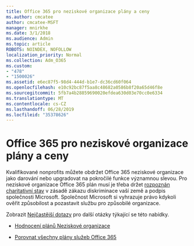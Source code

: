 ```yaml
---
title: Office 365 pro neziskové organizace plány a ceny
ms.author: cmcatee
author: cmcatee-MSFT
manager: mnirkhe
ms.date: 3/1/2018
ms.audience: Admin
ms.topic: article
ROBOTS: NOINDEX, NOFOLLOW
localization_priority: Normal
ms.collection: Adm_O365
ms.custom:
- "478"
- "1500026"
ms.assetid: e6ec87f5-98d4-444d-b1e7-dc36cd60f064
ms.openlocfilehash: e10c92bc87f5aa8c48682a0586b8f20a65d46f8e
ms.sourcegitcommit: 5fb7a4b28859690020efdea630d03e70cc0e6334
ms.translationtype: MT
ms.contentlocale: cs-CZ
ms.lasthandoff: 06/28/2019
ms.locfileid: "35378626"
---
```

# <a name="office-365-for-nonprofit-plans-and-pricing"></a>Office 365 pro neziskové organizace plány a ceny

Kvalifikované nonprofits můžete obdržet Office 365 neziskové organizace jako darování nebo upgradovat na pokročilé funkce významnou slevou. Pro neziskové organizace Office 365 plán musí je třeba držet [rozpoznán charitativní stav](https://go.microsoft.com/fwlink/p/?LinkID=330253) v zásadě zákazu diskriminace vaší země a podpis společnosti Microsoft. Společnost Microsoft si vyhrazuje právo kdykoli ověřit způsobilost a pozastavit službu pro způsobilé organizace.
  
Zobrazit [Nejčastější dotazy](https://products.office.com/nonprofit/office-365-nonprofit) pro další otázky týkající se této nabídky.
  
- [Hodnocení plánů Neziskové organizace](https://products.office.com/nonprofit/office-365-nonprofit-plans-and-pricing?tab=1)

- [Porovnat všechny plány služeb Office 365](https://products.office.com/business/compare-more-office-365-for-business-plans)
